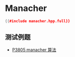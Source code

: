 # Manacher

```cpp
{{#include manacher.hpp.full}}
```

## 测试例题

- [P3805 manacher 算法](https://www.luogu.com.cn/problem/P3805)
